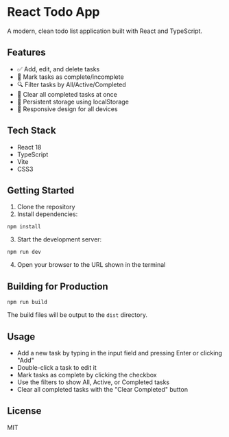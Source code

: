 # React Todo App

A modern, clean todo list application built with React and TypeScript.

## Features

- ✅ Add, edit, and delete tasks
- 🔄 Mark tasks as complete/incomplete
- 🔍 Filter tasks by All/Active/Completed
- 🧹 Clear all completed tasks at once
- 💾 Persistent storage using localStorage
- 📱 Responsive design for all devices

## Tech Stack

- React 18
- TypeScript
- Vite
- CSS3

## Getting Started

1. Clone the repository
2. Install dependencies:
```
npm install
```
3. Start the development server:
```
npm run dev
```
4. Open your browser to the URL shown in the terminal

## Building for Production

```
npm run build
```

The build files will be output to the `dist` directory.

## Usage

- Add a new task by typing in the input field and pressing Enter or clicking "Add"
- Double-click a task to edit it
- Mark tasks as complete by clicking the checkbox
- Use the filters to show All, Active, or Completed tasks
- Clear all completed tasks with the "Clear Completed" button

## License

MIT
